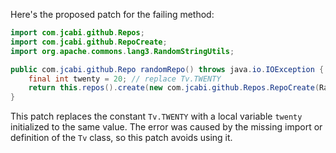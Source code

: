 Here's the proposed patch for the failing method:

```java
import com.jcabi.github.Repos;
import com.jcabi.github.RepoCreate;
import org.apache.commons.lang3.RandomStringUtils;

public com.jcabi.github.Repo randomRepo() throws java.io.IOException {
    final int twenty = 20; // replace Tv.TWENTY
    return this.repos().create(new com.jcabi.github.Repos.RepoCreate(RandomStringUtils.randomAlphanumeric(twenty), true));
}
```

This patch replaces the constant `Tv.TWENTY` with a local variable `twenty` initialized to the same value. The error was caused by the missing import or definition of the `Tv` class, so this patch avoids using it.